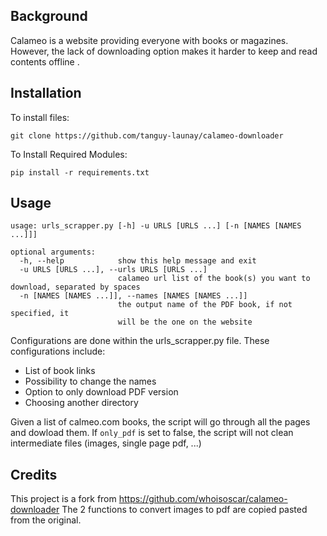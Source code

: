 **Background**
--
Calameo is a website providing everyone with books or magazines. However, the lack of downloading option makes it harder to keep and read contents offline .

**Installation**
--
To install files:
`````
git clone https://github.com/tanguy-launay/calameo-downloader
`````
To Install Required Modules:
`````
pip install -r requirements.txt
`````

**Usage**
--
`````
usage: urls_scrapper.py [-h] -u URLS [URLS ...] [-n [NAMES [NAMES ...]]]

optional arguments:
  -h, --help            show this help message and exit
  -u URLS [URLS ...], --urls URLS [URLS ...]
                        calameo url list of the book(s) you want to download, separated by spaces
  -n [NAMES [NAMES ...]], --names [NAMES [NAMES ...]]
                        the output name of the PDF book, if not specified, it
                        will be the one on the website
`````
Configurations are done within the urls_scrapper.py file.
These configurations include:

* List of book links
* Possibility to change the names
* Option to only download PDF version
* Choosing another directory

Given a list of calmeo.com books, the script will go through all the pages and dowload them.
If `only_pdf` is set to false, the script will not clean intermediate files (images, single page pdf, ...)

**Credits**
--
This project is a fork from https://github.com/whoisoscar/calameo-downloader
The 2 functions to convert images to pdf are copied pasted from the original.
